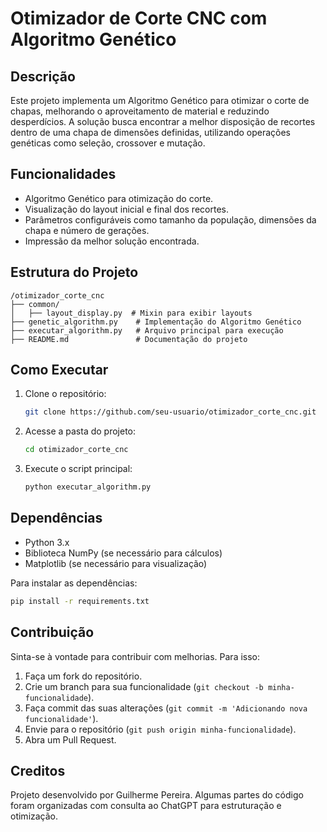 # Otimizador de Corte CNC com Algoritmo Genético

## Descrição
Este projeto implementa um Algoritmo Genético para otimizar o corte de chapas, melhorando o aproveitamento de material e reduzindo desperdícios. A solução busca encontrar a melhor disposição de recortes dentro de uma chapa de dimensões definidas, utilizando operações genéticas como seleção, crossover e mutação.

## Funcionalidades
- Algoritmo Genético para otimização do corte.
- Visualização do layout inicial e final dos recortes.
- Parâmetros configuráveis como tamanho da população, dimensões da chapa e número de gerações.
- Impressão da melhor solução encontrada.

## Estrutura do Projeto
```
/otimizador_corte_cnc
├── common/
│   ├── layout_display.py  # Mixin para exibir layouts
├── genetic_algorithm.py    # Implementação do Algoritmo Genético
├── executar_algorithm.py   # Arquivo principal para execução
├── README.md               # Documentação do projeto
```

## Como Executar
1. Clone o repositório:
   ```sh
   git clone https://github.com/seu-usuario/otimizador_corte_cnc.git
   ```
2. Acesse a pasta do projeto:
   ```sh
   cd otimizador_corte_cnc
   ```
3. Execute o script principal:
   ```sh
   python executar_algorithm.py
   ```

## Dependências
- Python 3.x
- Biblioteca NumPy (se necessário para cálculos)
- Matplotlib (se necessário para visualização)

Para instalar as dependências:
```sh
pip install -r requirements.txt
```

## Contribuição
Sinta-se à vontade para contribuir com melhorias. Para isso:
1. Faça um fork do repositório.
2. Crie um branch para sua funcionalidade (`git checkout -b minha-funcionalidade`).
3. Faça commit das suas alterações (`git commit -m 'Adicionando nova funcionalidade'`).
4. Envie para o repositório (`git push origin minha-funcionalidade`).
5. Abra um Pull Request.

## Creditos
Projeto desenvolvido por Guilherme Pereira. Algumas partes do código foram organizadas com consulta ao ChatGPT para estruturação e otimização.

